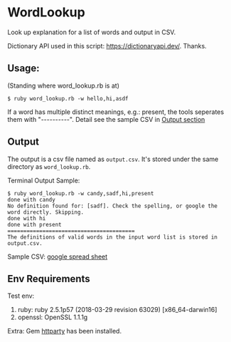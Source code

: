 # WordLookup
Look up explanation for a list of words and output in CSV. 

Dictionary API used in this script: https://dictionaryapi.dev/. Thanks.

## Usage: 
(Standing where word_lookup.rb is at)

```
$ ruby word_lookup.rb -w hello,hi,asdf
```

If a word has multiple distinct meanings, e.g.: present, the tools seperates them with "----------". Detail see the sample CSV in [Output section](#Output)


## Output

The output is a csv file named as `output.csv`. It's stored under the same directory as `word_lookup.rb`.

Terminal Output Sample:

```
$ ruby word_lookup.rb -w candy,sadf,hi,present
done with candy
No definition found for: [sadf]. Check the spelling, or google the word directly. Skipping.
done with hi
done with present
========================================
The definitions of valid words in the input word list is stored in output.csv.
```

Sample CSV: [google spread sheet](https://docs.google.com/spreadsheets/d/1A4Hy_qq1nmuQZKlCCmQF0pUMPuVJCCcaBFAlmYYps0A/edit?usp=sharing)


## Env Requirements
Test env:
1. ruby: ruby 2.5.1p57 (2018-03-29 revision 63029) [x86_64-darwin16]
1. openssl: OpenSSL 1.1.1g

Extra:
Gem [httparty](https://github.com/jnunemaker/httparty) has been installed.
